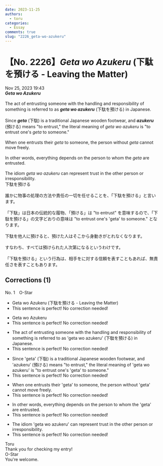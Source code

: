 ```yaml
---
date: 2023-11-25
authors:
  - toru
categories:
  - Essay
comments: true
slug: "2226_geta-wo-azukeru"
---
```


# 【No. 2226】<strong><em>Geta wo Azukeru</em></strong> (下駄を預ける - Leaving the Matter)
<div class="date">Nov 25, 2023 19:43</div>
<div id="post"><div id="body_show_ori">
<strong><em>Geta wo Azukeru</em></strong><br/><br/>The act of entrusting someone with the handling and responsibility of something is referred to as <strong><em>geta wo azukeru</em></strong> (下駄を預ける) in Japanese.<br/><br/>Since <strong><em>geta</em></strong> (下駄) is a traditional Japanese wooden footwear, and <strong><em>azukeru</em></strong> (預ける) means "to entrust," the literal meaning of <em>geta wo azukeru</em> is "to entrust one's <em>geta</em> to someone."<br/><br/>When one entrusts their <em>geta</em> to someone, the person without <em>geta</em> cannot move freely.<br/><br/>In other words, everything depends on the person to whom the <em>geta</em> are entrusted.<br/><br/>The idiom <em>geta wo azukeru</em> can represent trust in the other person or irresponsibility.
</div></div>

<!-- more -->

<div id="post_ja"><div id="body_show_mo">
下駄を預ける<br/><br/>誰かに物事の処理の方法や責任の一切を任せることを、「下駄を預ける」と言います。<br/><br/>「下駄」は日本の伝統的な履物、「預ける」は "to entrust" を意味するので、「下駄を預ける」の文字どおりの意味は "to entrust one's 'geta' to someone." となります。<br/><br/>下駄を他人に預けると、預けた人はそこから身動きがとれなくなります。<br/><br/>すなわち、すべては預けられた人次第になるというわけです。<br/><br/>「下駄を預ける」という行為は、相手をに対する信頼を表すこともあれば、無責任さを表すこともあります。
</div></div>

## Corrections (1)
<div id="block"><div class="first_name"> No. 1　<span class="just_name">O-Star</span></div><div id="block2">
<ul class="correction_field">
<li class="incorrect">Geta wo Azukeru (下駄を預ける - Leaving the Matter)</li>
<li class="corrected perfect">This sentence is perfect! No correction needed!</li>
</ul>
<ul class="correction_field">
<li class="incorrect">Geta wo Azukeru</li>
<li class="corrected perfect">This sentence is perfect! No correction needed!</li>
</ul>
<ul class="correction_field">
<li class="incorrect">The act of entrusting someone with the handling and responsibility of something is referred to as 'geta wo azukeru' (下駄を預ける) in Japanese.</li>
<li class="corrected perfect">This sentence is perfect! No correction needed!</li>
</ul>
<ul class="correction_field">
<li class="incorrect">Since 'geta' (下駄) is a traditional Japanese wooden footwear, and 'azukeru' (預ける) means "to entrust," the literal meaning of 'geta wo azukeru' is "to entrust one's 'geta' to someone."</li>
<li class="corrected perfect">This sentence is perfect! No correction needed!</li>
</ul>
<ul class="correction_field">
<li class="incorrect">When one entrusts their 'geta' to someone, the person without 'geta' cannot move freely.</li>
<li class="corrected perfect">This sentence is perfect! No correction needed!</li>
</ul>
<ul class="correction_field">
<li class="incorrect">In other words, everything depends on the person to whom the 'geta' are entrusted.</li>
<li class="corrected perfect">This sentence is perfect! No correction needed!</li>
</ul>
<ul class="correction_field">
<li class="incorrect">The idiom 'geta wo azukeru' can represent trust in the other person or irresponsibility.</li>
<li class="corrected perfect">This sentence is perfect! No correction needed!</li>
</ul>
</div><div class="name"><span class="just_name">Toru</span><br>
Thank you for checking my entry!
</div>
<div class="name"><span class="just_name">O-Star</span><br>
You're welcome.
</div>
</div>
